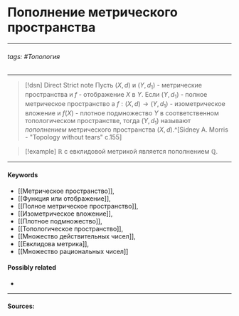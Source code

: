 # Пополнение метрического пространства
***
###### tags: #Топология  
***
>[!dsn] Direct Strict note
>Пусть $(X,d)$ и $(Y,d_{1})$ - метрические пространства и $f$ - отображение $X$ в $Y$. Если $(Y,d_{1})$ - полное метрическое пространство а $f:(X,d)\to(Y,d_{1})$ - изометрическое вложение и $f(X)$ - плотное подмножество $Y$ в соответственном топологическом пространстве, тогда $(Y,d_{1})$ называют *пополнением* метрического пространства $(X,d)$.^[Sidney A. Morris - "Topology without tears" c.155]

>[!example] 
>$\mathbb{R}$ с евклидовой метрикой является пополнением $\mathbb{Q}$.
***
#### Keywords
- [[Метрическое пространство]],
- [[Функция или отображение]],
- [[Полное метрическое пространство]],
- [[Изометрическое вложение]],
- [[Плотное подмножество]],
- [[Топологическое пространство]],
- [[Множество действительных чисел]],
- [[Евклидова метрика]],
- [[Множество рациональных чисел]]
#### Possibly related
- 
***
#### Sources:
